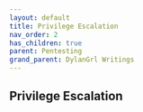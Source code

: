 ```yaml
---
layout: default
title: Privilege Escalation
nav_order: 2
has_children: true
parent: Pentesting
grand_parent: DylanGrl Writings
---
```


## Privilege Escalation






